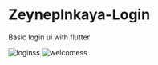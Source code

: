 # ZeynepInkaya-Login
Basic login ui with flutter

![loginss](https://user-images.githubusercontent.com/56036659/87361777-a8ad5a00-c575-11ea-8f72-6b7cd504a1c4.png)
![welcomess](https://user-images.githubusercontent.com/56036659/87361823-bc58c080-c575-11ea-9b69-87988308c96c.png)

